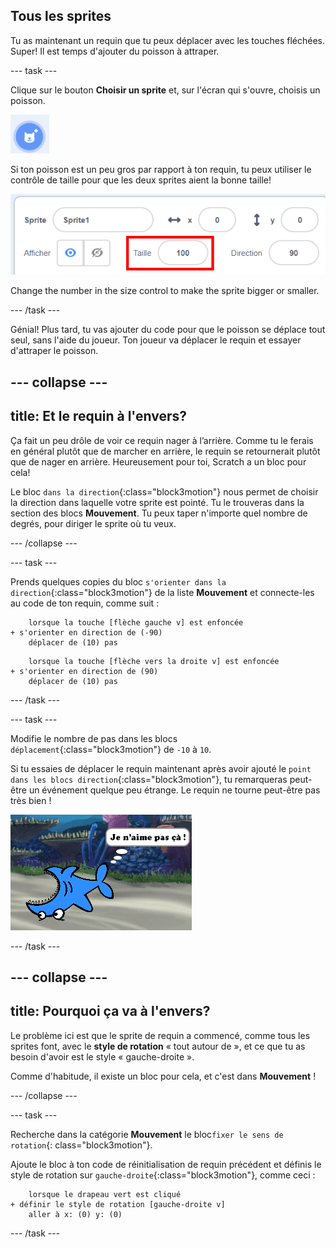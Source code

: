 ## Tous les sprites

Tu as maintenant un requin que tu peux déplacer avec les touches fléchées. Super! Il est temps d'ajouter du poisson à attraper.

\--- task \---

Clique sur le bouton **Choisir un sprite** et, sur l'écran qui s'ouvre, choisis un poisson.

![Le bouton Nouveau sprite](images/spritesNewFromLibrary.png)

Si ton poisson est un peu gros par rapport à ton requin, tu peux utiliser le contrôle de taille pour que les deux sprites aient la bonne taille!

![Contrôle de la taille des sprites](images/sprites2.png)

Change the number in the size control to make the sprite bigger or smaller.

\--- /task \---

Génial! Plus tard, tu vas ajouter du code pour que le poisson se déplace tout seul, sans l'aide du joueur. Ton joueur va déplacer le requin et essayer d'attraper le poisson.

## \--- collapse \---

## title: Et le requin à l'envers?

Ça fait un peu drôle de voir ce requin nager à l’arrière. Comme tu le ferais en général plutôt que de marcher en arrière, le requin se retournerait plutôt que de nager en arrière. Heureusement pour toi, Scratch a un bloc pour cela!

Le bloc `dans la direction`{:class="block3motion"} nous permet de choisir la direction dans laquelle votre sprite est pointé. Tu le trouveras dans la section des blocs **Mouvement**. Tu peux taper n'importe quel nombre de degrés, pour diriger le sprite où tu veux.

\--- /collapse \---

\--- task \---

Prends quelques copies du bloc `s'orienter dans la direction`{:class="block3motion"} de la liste **Mouvement** et connecte-les au code de ton requin, comme suit :

```blocks3
    lorsque la touche [flèche gauche v] est enfoncée
+ s'orienter en direction de (-90)
    déplacer de (10) pas
```

```blocks3
    lorsque la touche [flèche vers la droite v] est enfoncée
+ s'orienter en direction de (90)
    déplacer de (10) pas
```

\--- /task \---

\--- task \---

Modifie le nombre de pas dans les blocs `déplacement`{:class="block3motion"} de `-10` à `10`.

Si tu essaies de déplacer le requin maintenant après avoir ajouté le `point dans les blocs direction`{:class="block3motion"}, tu remarqueras peut-être un événement quelque peu étrange. Le requin ne tourne peut-être pas très bien !

![Requin à l'envers](images/spritesUpsideDown.png)

\--- /task \---

## \--- collapse \---

## title: Pourquoi ça va à l'envers?

Le problème ici est que le sprite de requin a commencé, comme tous les sprites font, avec le **style de rotation** « tout autour de », et ce que tu as besoin d'avoir est le style « gauche-droite ».

Comme d'habitude, il existe un bloc pour cela, et c'est dans **Mouvement** !

\--- /collapse \---

\--- task \---

Recherche dans la catégorie **Mouvement** le bloc` fixer le sens de rotation `{: class="block3motion"}.

Ajoute le bloc à ton code de réinitialisation de requin précédent et définis le style de rotation sur `gauche-droite`{:class="block3motion"}, comme ceci :

```blocks3
    lorsque le drapeau vert est cliqué 
+ définir le style de rotation [gauche-droite v]
    aller à x: (0) y: (0)
```

\--- /task \---